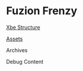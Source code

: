 # Fuzion Frenzy

[Xbe Structure](./wiki/xbe/README.MD)

[Assets](./wiki/assets/README.MD)

Archives

Debug Content

